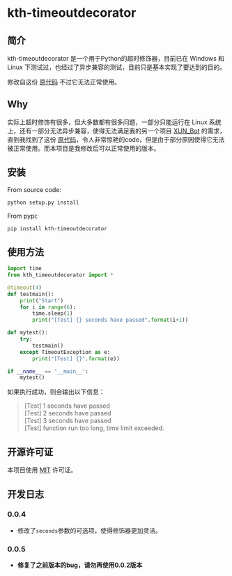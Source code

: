 # kth-timeoutdecorator

## 简介

kth-timeoutdecorator 是一个用于Python的超时修饰器，目前已在 Windows 和 Linux 下测试过，也经过了异步兼容的测试，目前只是基本实现了要达到的目的。

修改自这份 [原代码](http://mail.python.org/pipermail/python-list/2004-May/260937.html) 不过它无法正常使用。

## Why

实际上超时修饰有很多，但大多数都有很多问题，一部分只能运行在 Linux 系统上，还有一部分无法异步兼容，使得无法满足我的另一个项目 [XUN_Bot](https://github.com/Angel-Hair/XUN_Bot) 的需求，直到我找到了这份 [原代码](http://mail.python.org/pipermail/python-list/2004-May/260937.html)，令人非常惊艳的code，但是由于部分原因使得它无法被正常使用。而本项目是我修改后可以正常使用的版本。

## 安装

From source code:

```bash
python setup.py install
```

From pypi:

```bash
pip install kth-timeoutdecorator
```

## 使用方法

```python
import time
from kth_timeoutdecorator import *

@timeout(4)
def testmain():
    print("Start")
    for i in range(6):
        time.sleep(1)
        print("[Test] {} seconds have passed".format(i+1))

def mytest():
    try:
        testmain()
    except TimeoutException as e:
        print("[Test] {}".format(e))

if __name__ == '__main__':
    mytest()
```

如果执行成功，则会输出以下信息：
> [Test] 1 seconds have passed  
> [Test] 2 seconds have passed  
> [Test] 3 seconds have passed  
> [Test] function run too long, time limit exceeded.  

## 开源许可证

本项目使用 [MIT](https://github.com/Angel-Hair/th-timeoutdecorator/blob/master/LICENSE) 许可证。

## 开发日志

### 0.0.4

* 修改了`seconds`参数的可选项，使得修饰器更加灵活。

### 0.0.5

* **修复了之前版本的bug，请勿再使用0.0.2版本**
